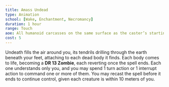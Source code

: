 ```yaml
---
title: Amass Undead
type: Animation
school: [Wake, Enchantment, Necromancy]
duration: 1 hour
range: Touch
aoe: All humanoid carcasses on the same surface as the caster’s starting position
cost: 5
---
```

Undeath fills the air around you, its tendrils drilling through the earth beneath your feet, attaching to each dead body it finds. Each body comes to life, becoming a **DR 13 Zombie**, each reverting once the spell ends. Each one understands only you, and you may spend 1 turn action or 1 interrupt action to command one or more of them. You may recast the spell before it ends to continue control, given each creature is within 10 meters of you.
